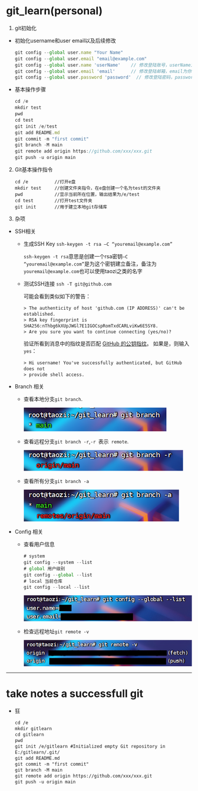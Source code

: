 # git_learn(personal)
1. git初始化

* 初始化username和user email以及后续修改
    ```javascript
  git config --global user.name "Your Name"
  git config --global user.email "email@example.com"
  git config --global user.name 'userName'    // 修改登陆账号，userName为你的git账号
  git config --global user.email 'email'      // 修改登陆邮箱，email为你的git邮箱
  git config --global user.password 'password'  // 修改登陆密码，password为你的git密码


* 基本操作步骤
  
    ```javascript
    cd /e
    mkdir test
    pwd
    cd test
    git init /e/test
    git add README.md
    git commit -m "first commit"
    git branch -M main
    git remote add origin https://github.com/xxx/xxx.git
    git push -u origin main
    ```

2. Git基本操作指令

    ```
    cd /e          //打开e盘
    mkdir test     //创建文件夹指令，在e盘创建一个名为test的文件夹
    pwd            //显示当前所在位置，输出结果为/e/test
    cd test        //打开test文件夹
    git init       //用于建立本地git存储库 
    ```

2. 杂项

* SSH相关

    * 生成SSH Key  `ssh-keygen -t rsa –C “youremail@example.com”`

        `ssh-keygen -t rsa`意思是创建一个rsa密钥`–C “youremail@example.com”`是为这个密钥建立备注，备注为`youremail@example.com`也可以使用taozi之类的名字
    
    * 测试SSH连接  `ssh -T git@github.com`

        可能会看到类似如下的警告：
    
        ```shell
        > The authenticity of host 'github.com (IP ADDRESS)' can't be established.
        > RSA key fingerprint is SHA256:nThbg6kXUpJWGl7E1IGOCspRomTxdCARLviKw6E5SY8.
        > Are you sure you want to continue connecting (yes/no)?
        ```

        验证所看到消息中的指纹是否匹配 [GitHub 的公钥指纹](https://docs.github.com/cn/github/authenticating-to-github/githubs-ssh-key-fingerprints)。 如果是，则输入 `yes`：

        ```shell
        > Hi username! You've successfully authenticated, but GitHub does not
        > provide shell access.
        ```

* Branch 相关

  * 查看本地分支`git branch`.

    ![](/img/branch-1.png)

  * 查看远程分支`git branch -r`,`-r `表示` remote`.

    ![](/img/branch-2.png)
  
  * 查看所有分支`git branch -a`
  
    ![](/img/branch-3.png)
  
* Config 相关

  * 查看用户信息

      ```javascript
      # system
      git config --system --list 
      # global 用户级别
      git config --global --list
      # local 当前仓库
      git config --local --list
      ```

      ![](/img/config-1.png)

  * 检查远程地址`git remote -v`

    ![](/img/config-2.png)

- - -
# take notes a successfull git
* 狂
    ```
    cd /e
    mkdir gitlearn
    cd gitlearn
    pwd
    git init /e/gitlearn #Initialized empty Git repository in E:/gitlearn/.git/
    git add README.md
    git commit -m "first commit"
    git branch -M main
    git remote add origin https://github.com/xxx/xxx.git
    git push -u origin main
    ```